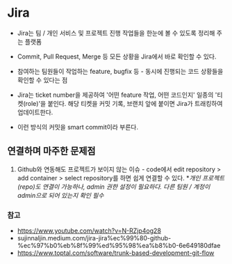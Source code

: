 # Jira
- Jira는 팀 / 개인 서비스 및 프로젝트 진행 작업들을 한눈에 볼 수 있도록 정리해 주는 플랫폼
- Commit, Pull Request, Merge 등 모든 상황을 Jira에서 바로 확인할 수 있다.
- 참여하는 팀원들이 작업하는 feature, bugfix 등 - 동시에 진행되는 코드 상황들을 확인할 수 있다는 점

- Jira는 ticket number을 제공하여 '어떤 feature 작업, 어떤 코드인지' 일종의 '티켓(role)'을 붙인다.
해당 티켓을 커밋 기록, 브랜치 앞에 붙이면 Jira가 트래킹하여 업데이트한다.

- 이런 방식의 커밋을 smart commit이라 부른다.


## 연결하며 마주한 문제점
1. Github와 연동해도 프로젝트가 보이지 않는 이슈 - code에서 edit repository > add container > select repository를 하면 쉽게 연결할 수 있다.
**개인 프로젝트(repo)도 연결이 가능하나, admin 권한 설정이 필요하다. 다른 팀원 / 계정이 admin으로 되어 있는지 확인 필수*

### 참고
- https://www.youtube.com/watch?v=N-RZjp4og28
- sujinnaljin.medium.com/jira-jira%ec%99%80-github-%ec%97%b0%eb%8f%99%ed%95%98%ea%b8%b0-6e649180dfae
- https://www.toptal.com/software/trunk-based-development-git-flow